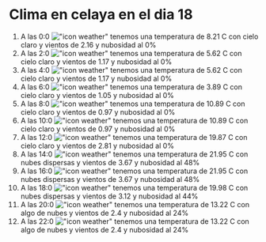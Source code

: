 # Clima en celaya en el dia 18

1. A las 0:0 !["icon weather"](http://openweathermap.org/img/w/01n.png) tenemos una temperatura de 8.21 C con cielo claro y  vientos de 2.16 y nubosidad al 0%
1. A las 2:0 !["icon weather"](http://openweathermap.org/img/w/01n.png) tenemos una temperatura de 5.62 C con cielo claro y  vientos de 1.17 y nubosidad al 0%
1. A las 4:0 !["icon weather"](http://openweathermap.org/img/w/01n.png) tenemos una temperatura de 5.62 C con cielo claro y  vientos de 1.17 y nubosidad al 0%
1. A las 6:0 !["icon weather"](http://openweathermap.org/img/w/01n.png) tenemos una temperatura de 3.89 C con cielo claro y  vientos de 1.05 y nubosidad al 0%
1. A las 8:0 !["icon weather"](http://openweathermap.org/img/w/01d.png) tenemos una temperatura de 10.89 C con cielo claro y  vientos de 0.97 y nubosidad al 0%
1. A las 10:0 !["icon weather"](http://openweathermap.org/img/w/01d.png) tenemos una temperatura de 10.89 C con cielo claro y  vientos de 0.97 y nubosidad al 0%
1. A las 12:0 !["icon weather"](http://openweathermap.org/img/w/01d.png) tenemos una temperatura de 19.87 C con cielo claro y  vientos de 2.81 y nubosidad al 0%
1. A las 14:0 !["icon weather"](http://openweathermap.org/img/w/03d.png) tenemos una temperatura de 21.95 C con nubes dispersas y  vientos de 3.67 y nubosidad al 48%
1. A las 16:0 !["icon weather"](http://openweathermap.org/img/w/03d.png) tenemos una temperatura de 21.95 C con nubes dispersas y  vientos de 3.67 y nubosidad al 48%
1. A las 18:0 !["icon weather"](http://openweathermap.org/img/w/03d.png) tenemos una temperatura de 19.98 C con nubes dispersas y  vientos de 3.12 y nubosidad al 44%
1. A las 20:0 !["icon weather"](http://openweathermap.org/img/w/02n.png) tenemos una temperatura de 13.22 C con algo de nubes y  vientos de 2.4 y nubosidad al 24%
1. A las 22:0 !["icon weather"](http://openweathermap.org/img/w/02n.png) tenemos una temperatura de 13.22 C con algo de nubes y  vientos de 2.4 y nubosidad al 24%
